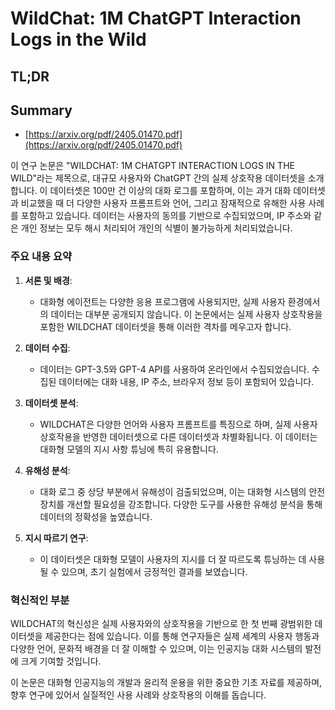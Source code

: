 # WildChat: 1M ChatGPT Interaction Logs in the Wild
## TL;DR
## Summary
- [https://arxiv.org/pdf/2405.01470.pdf](https://arxiv.org/pdf/2405.01470.pdf)

이 연구 논문은 "WILDCHAT: 1M CHATGPT INTERACTION LOGS IN THE WILD"라는 제목으로, 대규모 사용자와 ChatGPT 간의 실제 상호작용 데이터셋을 소개합니다. 이 데이터셋은 100만 건 이상의 대화 로그를 포함하며, 이는 과거 대화 데이터셋과 비교했을 때 더 다양한 사용자 프롬프트와 언어, 그리고 잠재적으로 유해한 사용 사례를 포함하고 있습니다. 데이터는 사용자의 동의를 기반으로 수집되었으며, IP 주소와 같은 개인 정보는 모두 해시 처리되어 개인의 식별이 불가능하게 처리되었습니다.

### 주요 내용 요약

1. **서론 및 배경**:
   - 대화형 에이전트는 다양한 응용 프로그램에 사용되지만, 실제 사용자 환경에서의 데이터는 대부분 공개되지 않습니다. 이 논문에서는 실제 사용자 상호작용을 포함한 WILDCHAT 데이터셋을 통해 이러한 격차를 메우고자 합니다.

2. **데이터 수집**:
   - 데이터는 GPT-3.5와 GPT-4 API를 사용하여 온라인에서 수집되었습니다. 수집된 데이터에는 대화 내용, IP 주소, 브라우저 정보 등이 포함되어 있습니다.

3. **데이터셋 분석**:
   - WILDCHAT은 다양한 언어와 사용자 프롬프트를 특징으로 하며, 실제 사용자 상호작용을 반영한 데이터셋으로 다른 데이터셋과 차별화됩니다. 이 데이터는 대화형 모델의 지시 사항 튜닝에 특히 유용합니다.

4. **유해성 분석**:
   - 대화 로그 중 상당 부분에서 유해성이 검출되었으며, 이는 대화형 시스템의 안전 장치를 개선할 필요성을 강조합니다. 다양한 도구를 사용한 유해성 분석을 통해 데이터의 정확성을 높였습니다.

5. **지시 따르기 연구**:
   - 이 데이터셋은 대화형 모델이 사용자의 지시를 더 잘 따르도록 튜닝하는 데 사용될 수 있으며, 초기 실험에서 긍정적인 결과를 보였습니다.

### 혁신적인 부분
WILDCHAT의 혁신성은 실제 사용자와의 상호작용을 기반으로 한 첫 번째 광범위한 데이터셋을 제공한다는 점에 있습니다. 이를 통해 연구자들은 실제 세계의 사용자 행동과 다양한 언어, 문화적 배경을 더 잘 이해할 수 있으며, 이는 인공지능 대화 시스템의 발전에 크게 기여할 것입니다.

이 논문은 대화형 인공지능의 개발과 윤리적 운용을 위한 중요한 기초 자료를 제공하며, 향후 연구에 있어서 실질적인 사용 사례와 상호작용의 이해를 돕습니다.